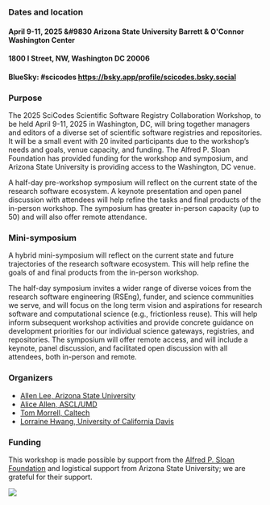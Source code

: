 ### Dates and location
#### April 9-11, 2025 &#9830 Arizona State University Barrett & O'Connor Washington Center
#### 1800 I Street, NW, Washington DC 20006
#### BlueSky: #scicodes https://bsky.app/profile/scicodes.bsky.social

### Purpose

The 2025 SciCodes Scientific Software Registry Collaboration Workshop, to be held April 9-11, 2025 in Washington, DC, will bring together managers and editors of a diverse set of scientific software registries and repositories. It will be a small event with 20 invited participants due to the workshop’s needs and goals, venue capacity, and funding. The Alfred P. Sloan Foundation has provided funding for the workshop and symposium, and Arizona State University is providing access to the Washington, DC venue.

A half-day pre-workshop symposium will reflect on the current state of the research software ecosystem. A keynote presentation and open panel discussion with attendees will help refine the tasks and final products of the in-person workshop. The symposium has greater in-person capacity (up to 50) and will also offer remote attendance.

### Mini-symposium

A hybrid mini-symposium will reflect on the current state and future trajectories of the research software ecosystem. This will help refine the goals of and final products from the in-person workshop.

The half-day symposium invites a wider range of diverse voices from the research software engineering (RSEng), funder, and science communities we serve, and will focus on the long term vision and aspirations for research software and computational science (e.g., frictionless reuse). This will help inform subsequent workshop activities and provide concrete guidance on development priorities for our individual science gateways, registries, and repositories. The symposium will offer remote access, and will include a keynote, panel discussion, and facilitated open discussion with all attendees, both in-person and remote.

### Organizers

- [Allen Lee, Arizona State University](https://orcid.org/0000-0002-6523-6079)
- [Alice Allen, ASCL/UMD](https://orcid.org/0000-0003-3477-2845)
- [Tom Morrell, Caltech](https://orcid.org/0000-0001-9266-5146)
- [Lorraine Hwang, University of California Davis](https://orcid.org/0000-0002-1021-3101)

<!--
### [Agenda](Agenda.md)

### [Remote access](RemoteAccess.md)

### [Logistics](Logistics.md)  

### [Participants](Participants.md)

### [Links for workshop activities](ActivitiesLinks.md)

### [Workshop and presentation slides](https://github.com/ASCLnet/SWRegistryWorkshop/tree/master/presentations)  

### [Workshop evaluation](https://forms.gle/ksjx6o6pNkbS8gsSA)  

### [Workshop products and results](Products/Products.md)

### [Photo album](https://mikehucka.smugmug.com/Work/Software-meetings/SSRCW-2019/)  
-->

### Funding

This workshop is made possible by support from the [Alfred P. Sloan Foundation](https://sloan.org/) and logistical support from Arizona State University; we are grateful for their support.

<a href="https://sloan.org/"><img src="Sloan-Logo-primary-black-demo.png"></a>

